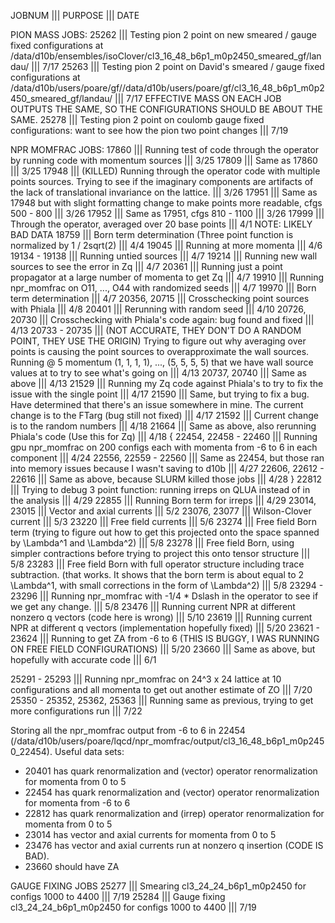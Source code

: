 JOBNUM ||| PURPOSE ||| DATE

PION MASS JOBS:
25262 ||| Testing pion 2 point on new smeared / gauge fixed configurations at /data/d10b/ensembles/isoClover/cl3_16_48_b6p1_m0p2450_smeared_gf/landau/ ||| 7/17
25263 ||| Testing pion 2 point on David's smeared / gauge fixed configurations at /data/d10b/users/poare/gf//data/d10b/users/poare/gf/cl3_16_48_b6p1_m0p2450_smeared_gf/landau/ ||| 7/17
EFFECTIVE MASS ON EACH JOB OUTPUTS THE SAME, SO THE CONFIGURATIONS SHOULD BE ABOUT THE SAME.
25278 ||| Testing pion 2 point on coulomb gauge fixed configurations: want to see how the pion two point changes ||| 7/19

NPR MOMFRAC JOBS:
17860 ||| Running test of code through the operator by running code with momentum sources ||| 3/25
17809 ||| Same as 17860 ||| 3/25
17948 ||| (KILLED) Running through the operator code with multiple points sources. Trying to see if the imaginary components are artifacts of the lack of translational invariance on the lattice. ||| 3/26
17951 ||| Same as 17948 but with slight formatting change to make points more readable, cfgs 500 - 800 ||| 3/26
17952 ||| Same as 17951, cfgs 810 - 1100 ||| 3/26
17999 ||| Through the operator, averaged over 20 base points ||| 4/1    NOTE: LIKELY BAD DATA
18759 ||| Born term determination (Three point function is normalized by 1 / 2sqrt(2) ||| 4/4
19045 ||| Running at more momenta ||| 4/6
19134 - 19138 ||| Running untied sources ||| 4/7
19214 ||| Running new wall sources to see the error in Zq ||| 4/7
20361 ||| Running just a point propagator at a large number of momenta to get Zq ||| 4/7
19910 ||| Running npr_momfrac on O11, ..., O44 with randomized seeds ||| 4/7
19970 ||| Born term determination ||| 4/7
20356, 20715 ||| Crosschecking point sources with Phiala ||| 4/8
20401 ||| Rerunning with random seed ||| 4/10
20726, 20730 ||| Crosschecking with Phiala's code again: bug found and fixed ||| 4/13
20733 - 20735 ||| (NOT ACCURATE, THEY DON'T DO A RANDOM POINT, THEY USE THE ORIGIN) Trying to figure out why averaging over points is causing the point sources to overapproximate the wall sources. Running @ 5 momentum (1, 1, 1, 1), ..., (5, 5, 5, 5) that we have wall source values at to try to see what's going on ||| 4/13
20737, 20740 ||| Same as above ||| 4/13
21529 ||| Running my Zq code against Phiala's to try to fix the issue with the single point ||| 4/17
21590 ||| Same, but trying to fix a bug. Have determined that there's an issue somewhere in mine. The current change is to the FTarg (bug still not fixed) ||| 4/17
21592 ||| Current change is to the random numbers ||| 4/18
21664 ||| Same as above, also rerunning Phiala's code (Use this for Zq) ||| 4/18
{ 22454, 22458 - 22460 ||| Running gpu npr_momfrac on 200 configs each with momenta from -6 to 6 in each component ||| 4/24
22556, 22559 - 22560 ||| Same as 22454, but those ran into memory issues because I wasn't saving to d10b ||| 4/27
22606, 22612 - 22616 ||| Same as above, because SLURM killed those jobs ||| 4/28 }
22812 ||| Trying to debug 3 point function: running irreps on QLUA instead of in the analysis ||| 4/29
22855 ||| Running Born term for irreps ||| 4/29
23014, 23015 ||| Vector and axial currents ||| 5/2
23076, 23077 ||| Wilson-Clover current ||| 5/3
23220 ||| Free field currents ||| 5/6
23274 ||| Free field Born term (trying to figure out how to get this projected onto the space spanned by \Lambda^1 and \Lambda^2) ||| 5/8
23278 ||| Free field Born, using simpler contractions before trying to project this onto tensor structure ||| 5/8
23283 ||| Free field Born with full operator structure including trace subtraction. (that works. It shows that the born term is about equal to 2 \Lambda^1, with small corrections in the form of \Lambda^2) ||| 5/8
23294 - 23296 ||| Running npr_momfrac with -1/4 * Dslash in the operator to see if we get any change. ||| 5/8
23476 ||| Running current NPR at different nonzero q vectors (code here is wrong) ||| 5/10
23619 ||| Running current NPR at different q vectors (implementation hopefully fixed) ||| 5/20
23621 - 23624 ||| Running to get ZA from -6 to 6 (THIS IS BUGGY, I WAS RUNNING ON FREE FIELD CONFIGURATIONS) ||| 5/20
23660 ||| Same as above, but hopefully with accurate code ||| 6/1

25291 - 25293 ||| Running npr_momfrac on 24^3 x 24 lattice at 10 configurations and all momenta to get out another estimate of ZO ||| 7/20
25350 - 25352, 25362, 25363 ||| Running same as previous, trying to get more configurations run ||| 7/22

Storing all the npr_momfrac output from -6 to 6 in 22454 (/data/d10b/users/poare/lqcd/npr_momfrac/output/cl3_16_48_b6p1_m0p2450_22454).
Useful data sets:
- 20401 has quark renormalization and (vector) operator renormalization for momenta from 0 to 5
- 22454 has quark renormalization and (vector) operator renormalization for momenta from -6 to 6
- 22812 has quark renormalization and (irrep) operator renormalization for momenta from 0 to 5
- 23014 has vector and axial currents for momenta from 0 to 5
- 23476 has vector and axial currents run at nonzero q insertion (CODE IS BAD).
- 23660 should have ZA

GAUGE FIXING JOBS
25277 ||| Smearing cl3_24_24_b6p1_m0p2450 for configs 1000 to 4400 ||| 7/19
25284 ||| Gauge fixing cl3_24_24_b6p1_m0p2450 for configs 1000 to 4400 ||| 7/19
